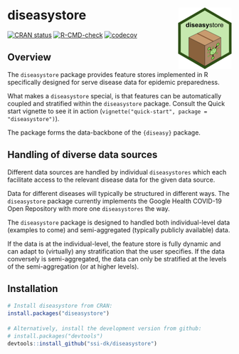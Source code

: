 
<!-- README.md is generated from README.Rmd. Please edit that file. -->

# diseasystore <a href="https://ssi-dk.github.io/diseasystore/"><img src="man/figures/logo.png" alt="SCDB website" align="right" height="138"/></a>

<!-- badges: start -->

[![CRAN
status](https://www.r-pkg.org/badges/version/diseasystore)](https://CRAN.R-project.org/package=diseasystore)
[![R-CMD-check](https://github.com/ssi-dk/diseasystore/actions/workflows/R-CMD-check.yaml/badge.svg)](https://github.com/ssi-dk/diseasystore/actions/workflows/R-CMD-check.yaml)
[![codecov](https://codecov.io/gh/ssi-dk/diseasystore/branch/main/graph/badge.svg)](https://codecov.io/gh/ssi-dk/diseasystore)

<!-- badges: end -->

## Overview

The `diseasystore` package provides feature stores implemented in R
specifically designed for serve disease data for epidemic preparedness.

What makes a `diseasystore` special, is that features can be
automatically coupled and stratified within the `diseasystore` package.
Consult the Quick start vignette to see it in action
(`vignette("quick-start", package = "diseasystore")`).

The package forms the data-backbone of the `{diseasy}` package.

## Handling of diverse data sources

Different data sources are handled by individual `diseasystores` which
each facilitate access to the relevant disease data for the given data
source.

Data for different diseases will typically be structured in different
ways. The `diseasystore` package currently implements the Google Health
COVID-19 Open Repository with more one `diseasystores` the way.

The `diseasystore` package is designed to handled both individual-level
data (examples to come) and semi-aggregated (typically publicly
available) data.

If the data is at the individual-level, the feature store is fully
dynamic and can adapt to (virtually) any stratification that the user
specifies. If the data conversely is semi-aggregated, the data can only
be stratified at the levels of the semi-aggregation (or at higher
levels).

## Installation

``` r
# Install diseasystore from CRAN:
install.packages("diseasystore")

# Alternatively, install the development version from github:
# install.packages("devtools")
devtools::install_github("ssi-dk/diseasystore")
```
